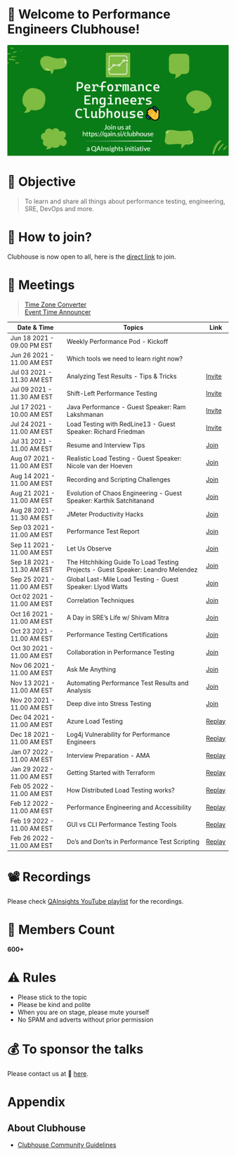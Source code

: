 # 👋 Welcome to Performance Engineers Clubhouse!

<p align="center">
    <img src="./resources/banner.jpeg" alt="alternate text">
</p>

# 🎯 Objective

> To learn and share all things about performance testing, engineering, SRE, DevOps and more.

# 🤝 How to join?

Clubhouse is now open to all, here is the [direct link](https://www.clubhouse.com/club/performance-engineers) to join.

# 📲 Meetings

> [Time Zone Converter](https://www.worldtimebuddy.com)  
> [Event Time Announcer](https://www.timeanddate.com/worldclock/fixedtime.html?msg=Performance+Engineers+Clubhouse+Meet&iso=20210904T11&p1=414&ah=1&am=30)

|Date & Time | Topics | Link |
|--|--|--|
| Jun 18 2021 - 09.00 PM EST | Weekly Performance Pod - Kickoff | |
| Jun 26 2021 - 11.00 AM EST | Which tools we need to learn right now? | |
| Jul 03 2021 - 11.30 AM EST | Analyzing Test Results - Tips & Tricks | [Invite](https://www.clubhouse.com/event/P9K7NgLA) |
| Jul 09 2021 - 11.30 AM EST | Shift-Left Performance Testing  | [Invite](https://www.clubhouse.com/join/performance-engineers/dUkV1zI0/MRDp8LVE) |
| Jul 17 2021 - 10.00 AM EST | Java Performance - Guest Speaker: Ram Lakshmanan  | [Invite](https://www.clubhouse.com/join/performance-engineers/rPsHTge0/xB0Kj016) |
| Jul 24 2021 - 11.00 AM EST | Load Testing with RedLine13 - Guest Speaker: Richard Friedman  | [Invite](https://www.clubhouse.com/event/xp1v57rj) |
| Jul 31 2021 - 11.00 AM EST | Resume and Interview Tips  | [Join](https://www.clubhouse.com/join/performance-engineers/hHzngkSY/xlj3E19L) |
| Aug 07 2021 - 11.00 AM EST | Realistic Load Testing - Guest Speaker: Nicole van der Hoeven  | [Join](https://www.clubhouse.com/join/performance-engineers/guivekjO/m2j1DzDq) |
| Aug 14 2021 - 11.00 AM EST | Recording and Scripting Challenges  | [Join](https://www.clubhouse.com/join/performance-engineers/H10OB0zQ/PY4Y3AdO) |
| Aug 21 2021 - 11.00 AM EST | Evolution of Chaos Engineering - Guest Speaker: Karthik Satchitanand  | [Join](https://www.clubhouse.com/join/performance-engineers/mVMWveXd/xpXlkNLq) |
| Aug 28 2021 - 11.30 AM EST | JMeter Productivity Hacks  | [Join](https://www.clubhouse.com/join/performance-engineers/hJoe3lox/myw40NBe) |
| Sep 03 2021 - 11.00 AM EST | Performance Test Report  | [Join](https://www.clubhouse.com/join/performance-engineers/utGzTx9E/xpXWZ79L) |
| Sep 11 2021 - 11.00 AM EST | Let Us Observe  | [Join](https://www.clubhouse.com/join/performance-engineers/RFkjwB6z/mgjA8L2M) |
| Sep 18 2021 - 11.30 AM EST | The Hitchhiking Guide To Load Testing Projects - Guest Speaker: Leandro Melendez  | [Join](https://www.clubhouse.com/join/performance-engineers/wPfHP4tv/m3Yn8oRk) |
| Sep 25 2021 - 11.00 AM EST | Global Last-Mile Load Testing - Guest Speaker: Llyod Watts  | [Join](https://www.clubhouse.com/join/performance-engineers/nFYKMqmr/xVKOO1J0) |
| Oct 02 2021 - 11.00 AM EST | Correlation Techniques  | [Join](https://www.clubhouse.com/join/performance-engineers/igWLec05/PD9knNYo) |
| Oct 16 2021 - 11.00 AM EST | A Day in SRE’s Life w/ Shivam Mitra | [Join](https://www.clubhouse.com/join/performance-engineers/F9OteAPu/mgnywAK2) |
| Oct 23 2021 - 11.00 AM EST | Performance Testing Certifications | [Join](https://www.clubhouse.com/event/MEA3JA0p) |
| Oct 30 2021 - 11.00 AM EST | Collaboration in Performance Testing | [Join](https://www.clubhouse.com/event/mJo5Xdan) |
| Nov 06 2021 - 11.00 AM EST | Ask Me Anything | [Join](#) |
| Nov 13 2021 - 11.00 AM EST | Automating Performance Test Results and Analysis | [Join](https://www.clubhouse.com/event/MdAdn967) |
| Nov 20 2021 - 11.00 AM EST | Deep dive into Stress Testing | [Join](https://www.clubhouse.com/event/mWV7o00Y) |
| Dec 04 2021 - 11.00 AM EST | Azure Load Testing | [Replay](https://www.clubhouse.com/room/maWgjo78?utm_medium=ch_room_xerc&utm_campaign=lw-YgZSDhi1sIxpiTohzLQ-82616) |
| Dec 18 2021 - 11.00 AM EST | Log4j Vulnerability for Performance Engineers | [Replay](https://www.clubhouse.com/room/PAjNvy76) |
| Jan 07 2022 - 11.00 AM EST | Interview Preparation - AMA | [Replay](https://www.clubhouse.com/room/xjYj7E4k) |
| Jan 29 2022 - 11.00 AM EST | Getting Started with Terraform | [Replay](https://www.clubhouse.com/room/m25XB86z) |
| Feb 05 2022 - 11.00 AM EST | How Distributed Load Testing works? | [Replay](https://www.clubhouse.com/room/maQ5vQEq) |
| Feb 12 2022 - 11.00 AM EST | Performance Engineering and Accessibility | [Replay](https://www.clubhouse.com/room/PD6WKYWM) |
| Feb 19 2022 - 11.00 AM EST | GUI vs CLI Performance Testing Tools | [Replay](https://www.clubhouse.com/room/xoXobl9Y) |
| Feb 26 2022 - 11.00 AM EST | Do’s and Don’ts in Performance Test Scripting | [Replay](https://www.clubhouse.com/room/xjXGdaJ8) |


# 📽 Recordings

Please check [QAInsights YouTube playlist](https://youtube.com/playlist?list=PLJ9A48W0kpRJeKrDiNyFpUUlazU_aiPWM) for the recordings.

# 👥 Members Count

**600+**

# ⚠ Rules

* Please stick to the topic
* Please be kind and polite
* When you are on stage, please mute yourself
* No SPAM and adverts without prior permission

# 💰 To sponsor the talks

Please contact us at 📩 [here](mailto:contact@qainsights.com).

# Appendix

## About Clubhouse

* [Clubhouse Community Guidelines](https://www.notion.so/Community-Guidelines-461a6860abda41649e17c34dc1dd4b5f)
